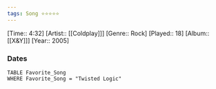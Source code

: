 ```yaml
---
tags: Song ⭐⭐⭐⭐⭐ 
---
```

[Time:: 4:32]
[Artist:: [[Coldplay]]]
[Genre:: Rock]
[Played:: 18]
[Album:: [[X&Y]]]
[Year:: 2005]
### Dates
````dataview
TABLE Favorite_Song
WHERE Favorite_Song = "Twisted Logic"
````